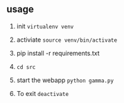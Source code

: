 

usage
-------

1. init `virtualenv venv`
2. activiate `source venv/bin/activate`
3. pip install -r requirements.txt

4. `cd src`
4. start the webapp `python gamma.py`

4. To exit `deactivate`
